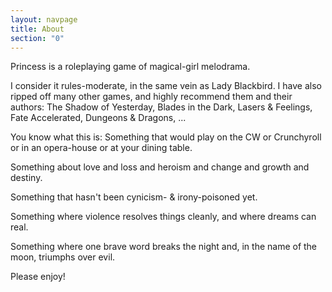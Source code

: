 ```yaml
---
layout: navpage
title: About
section: "0"
---
```


Princess is a roleplaying game of magical-girl melodrama.

I consider it rules-moderate, in the same vein as Lady Blackbird.
I have also ripped off many other games, and highly recommend them and their authors:
The Shadow of Yesterday, Blades in the Dark, Lasers & Feelings, Fate Accelerated, Dungeons & Dragons, ...

You know what this is: Something that would play on the CW or Crunchyroll or in an opera-house or at your dining table.

Something about love and loss and heroism and change and growth and destiny.

Something that hasn't been cynicism- & irony-poisoned yet.

Something where violence resolves things cleanly, and where dreams can real.

Something where one brave word breaks the night and, in the name of the moon, triumphs over evil.

Please enjoy!
